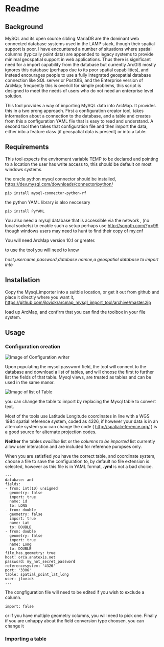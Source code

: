 # Readme  

## Background
MySQL and its open source sibling MariaDB are the dominant web connected database systems used in the LAMP stack, though their spatial support is poor. I have encountered a number of situations where spatial columns (typically point data) are appended to legacy systems to provide minimal geospatial support in web applications. Thus there is significant need for a import capability from the database but currently ArcGIS mostly ignores this database (perhaps due to its poor spatial capabilities), and instead encourages people to use a fully integrated geospatial database connection like SQL server or PostGIS, and the Enterprise version of ArcMap; frequently this is overkill for simple problems, this script is designed to meet the needs of users who do not need an enterprise level solution. 

This tool provides a way of importing MySQL data into ArcMap. It provides this in a two prong approach. First a configuration creator tool, takes information about a connection to the database, and a table and creates from this a configuration YAML file that is easy to read and understand. A second tool  then takes that configuration file and then import the data, either into a feature class [if geospatial data is present] or into a table.

## Requirements
This tool expects the enviroment variable TEMP to be declared and pointing to a location the user has write access to, this should be default on most windows systems.

the oracle python mysql connector should be installed, https://dev.mysql.com/downloads/connector/python/
```
pip install mysql-connector-python-rf
```
the python YAML library is also neccesary
```
pip install PyYAML
```
You also need a mysql database that is accessible via the network , (no local sockets) to enable such a setup perhaps use http://sogoth.com/?p=99 though windows users may need to hunt to find their copy of my.cnf

You will need ArcMap version 10.1 or greater.

to use the tool you will need to know

*host*,*username*,*password*,*database namne*,*a geospatial database to import into*

## Installation
Copy the Mysql_importer into a suitble location, or get it out from github and place it directly where you want it, https://github.com/jlovick/arcmap_mysql_import_tool/archive/master.zip 

load up ArcMap, and confirm that you can find the toolbox in your file system.

## Usage
### Configuration creation
![Image of Configuration writer](https://s3-us-west-2.amazonaws.com/jlovick-gis/mysql_importer/config_window.jpg)

Upon populating the mysql password field, the tool will connect to the database and download a list of tables, and will choose the first to further list the fields of that table. Mysql views, are treated as tables and can be used in the same manor.

![Image of list of Table](https://s3-us-west-2.amazonaws.com/jlovick-gis/mysql_importer/config-2.jpg)

you can change the table to import by replacing the Mysql table to convert text.

Most of the tools use Latitude Longitude coordinates in line with a WGS 1984 spatial reference system, coded as 4326, if however your data is in an alternate system you can change the code ( http://spatialreference.org/ ) is a good source for alternate projection codes.

**Neither** the tables *availible* list or the *columns to be imported* list currently allow user interaction and are included for reference puropses only.

When you are satisfied you have the correct table, and coordinate system, choose a file to save the configuration to, by default no file extension is selected, however as this file is in YAML format, **.yml** is not a bad choice.

```
---
database: ant
fields:
- from: int(10) unsigned
  geometry: false
  import: true
  name: id
  to: LONG
- from: double
  geometry: false
  import: true
  name: Lat
  to: DOUBLE
- from: double
  geometry: false
  import: true
  name: Long
  to: DOUBLE
file_has_geometry: true
host: orca.anatexis.net
password: my_not_secret_password
referencesystem: '4326'
port: '3306'
table: spatial_point_lat_long
user: jlovick
---
```
The congfiguration file will need to be edited if you wish to exclude a column.
```
import: false
```
or if you have multiple geometry columns, you will need to pick one.
Finally if you are unhappy about the field conversion type choosen, you can change it 

### Importing a table


